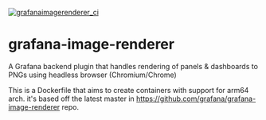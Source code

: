 [![grafanaimagerenderer_ci](https://github.com/hferreira23/grafana-image-renderer/actions/workflows/image.yml/badge.svg)](https://github.com/hferreira23/grafana-image-renderer/actions/workflows/image.yml)

# grafana-image-renderer
A Grafana backend plugin that handles rendering of panels &amp; dashboards to PNGs using headless browser (Chromium/Chrome)

This is a Dockerfile that aims to create containers with support for arm64 arch. it's based off the latest master in https://github.com/grafana/grafana-image-renderer repo.
